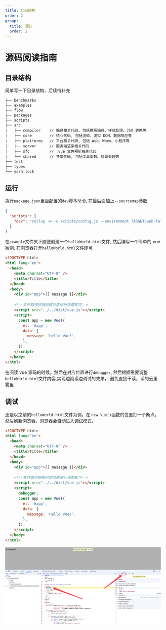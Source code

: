 ```yaml
---
title: 代码结构
order: 2
group:
  title: 源码
  order: 2
---
```


# 源码阅读指南

## 目录结构

简单写一下目录结构，后续待补充

```text
├── benchmarks
├── examples
├── flow
├── packages
├── scripts
├── src
|   ├── compiler    // 编译相关代码, 包括模板编译、样式处理、JSX 转换等
|   ├── core        // 核心代码, 包括渲染、虚拟 DOM、数据响应等
|   ├── platforms   // 平台相关代码, 包括 Web、Weex、小程序等
|   ├── server      // 服务端渲染相关代码
|   ├── sfc         // .vue 文件解析相关代码
|   └── shared      // 共享代码, 包括工具函数、错误处理等
├── test
├── types
└── yarn.lock
```

## 运行

执行`package.json`里面配置的`dev`脚本命令, 在最后面加上`--sourcemap`参数

```json
{
  "scripts": {
    "dev": "rollup -w -c scripts/config.js --environment TARGET:web-full-dev --sourcemap"
  }
}
```

在`example`文件夹下随便创建一个`helloWorld.html`文件, 然后编写一个简单的 vue 案例, 在浏览器打开`helloWorld.html`文件即可

```html
<!DOCTYPE html>
<html lang="en">
  <head>
    <meta charset="UTF-8" />
    <title>Title</title>
  </head>
  <body>
    <div id="app">{{ message }}</div>

    <!--文件路径根据创建位置进行调整即可-->
    <script src="../../dist/vue.js"></script>
    <script>
      const app = new Vue({
        el: '#app',
        data: {
          message: 'Hello Vue!',
        },
      });
    </script>
  </body>
</html>
```

在阅读 vue 源码的时候，然后在对应位置进行`debugger`, 然后根据需要调整`helloWorld.html`文件内容,实现边阅读边调试的效果，
避免直接干读，读的云里雾里

## 调试

还是以之前的`helloWorld.html`文件为例，在 `new Vue()`函数的位置打一个断点，然后刷新浏览器，浏览器会自动进入调试模式，

```html {13}
<!DOCTYPE html>
<html lang="en">
  <head>
    <meta charset="UTF-8" />
    <title>Title</title>
  </head>
  <body>
    <div id="app">{{ message }}</div>

    <!--文件路径根据创建位置进行调整即可-->
    <script src="../../dist/vue.js"></script>
    <script>
      debugger;
      const app = new Vue({
        el: '#app',
        data: {
          message: 'Hello Vue!',
        },
      });
    </script>
  </body>
</html>
```

![](./images/断点.png)
